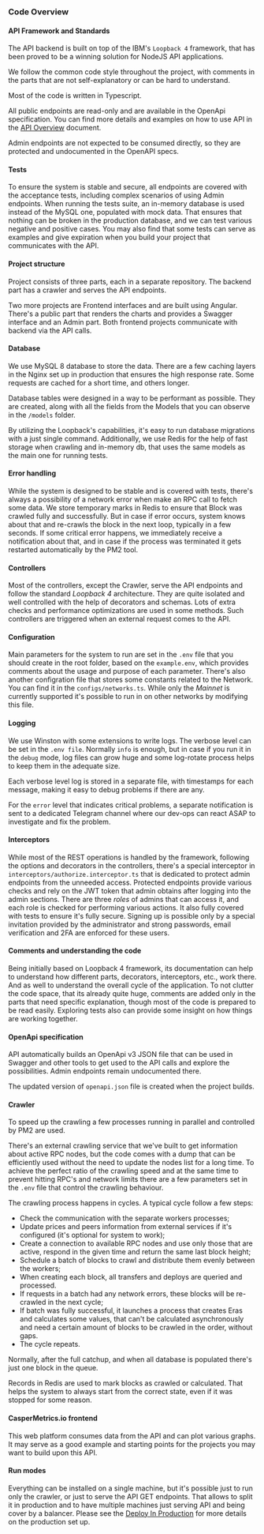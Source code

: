 ### Code Overview

#### API Framework and Standards

The API backend is built on top of the IBM's `Loopback 4` framework, that has been proved to be a winning solution for NodeJS API applications.

We follow the common code style throughout the project, with comments in the parts that are not self-explanatory or can be hard to understand.

Most of the code is written in Typescript.

All public endpoints are read-only and are available in the OpenApi specification. You can find more details and examples on how to use API in the [API Overview](https://github.com/a3mc/Casper-Metrics/blob/master/docs/API_OVERVIEW.md) document.

Admin endpoints are not expected to be consumed directly, so they are protected and undocumented in the OpenAPI specs.

#### Tests

To ensure the system is stable and secure, all endpoints are covered with the acceptance tests, including complex scenarios of using Admin endpoints.
When running the tests suite, an in-memory database is used instead of the MySQL one, populated with mock data. That ensures that nothing can be broken in the production database, and we can test various negative and positive cases.
You may also find that some tests can serve as examples and give expiration when you build your project that communicates with the API.

#### Project structure

Project consists of three parts, each in a separate repository. The backend part has a crawler and serves the API endpoints.

Two more projects are Frontend interfaces and are built using Angular. There's a public part that renders the charts and provides a Swagger interface and an Admin part. Both frontend projects communicate with backend via the API calls.

#### Database

We use MySQL 8 database to store the data. There are a few caching layers in the Nginx set up in production that ensures the high response rate. Some requests are cached for a short time, and others longer.

Database tables were designed in a way to be performant as possible. They are created, along with all the fields from the Models that you can observe in the `/models` folder.

By utilizing the Loopback's capabilities, it's easy to run database migrations with a just single command. Additionally, we use Redis for the help of fast storage when crawling and in-memory db, that uses the same models as the main one for running tests.

#### Error handling

While the system is designed to be stable and is covered with tests, there's always a possibility of a network error when make an RPC call to fetch some data. We store temporary marks in Redis to ensure that Block was crawled fully and successfully. But in case if error occurs, system knows about that and re-crawls the block in the next loop, typically in a few seconds. If some critical error happens, we immediately receive a notification about that, and in case if the process was terminated it gets restarted automatically by the PM2 tool.

#### Controllers

Most of the controllers, except the Crawler, serve the API endpoints and follow the standard *Loopback 4* architecture. They are quite isolated and well controlled with the help of decorators and schemas. Lots of extra checks and performance optimizations are used in some methods. Such controllers are triggered when an external request comes to the API.

#### Configuration

Main parameters for the system to run are set in the `.env` file that you should create in the root folder, based on the `example.env`, which provides comments about the usage and purpose of each parameter. There's also another configration file that stores some constants related to the Network. You can find it in the `configs/networks.ts`. While only the *Mainnet* is currently supported it's possible to run in on other networks by modifying this file.

#### Logging

We use Winston with some extensions to write logs. The verbose level can be set in the `.env file`. Normally `info` is enough, but in case if you run it in the `debug` mode, log files can grow huge and some log-rotate process helps to keep them in the adequate size.

Each verbose level log is stored in a separate file, with timestamps for each message, making it easy to debug problems if there are any.

For the `error` level that indicates critical problems, a separate notification is sent to a dedicated Telegram channel where our dev-ops can react ASAP to investigate and fix the problem.

#### Interceptors

While most of the REST operations is handled by the framework, following the options and decorators in the controllers, there's a special interceptor in `interceptors/authorize.interceptor.ts` that is dedicated to protect admin endpoints from the unneeded access. Protected endpoints provide various checks and rely on the JWT token that admin obtains after logging into the admin sections. There are three *roles* of admins that can access it, and each role is checked for performing various actions. It also fully covered with tests to ensure it's fully secure. Signing up is possible only by a special invitation provided by the administrator and strong passwords, email verification and 2FA are enforced for these users. 

#### Comments and understanding the code

Being initially based on Loopback 4 framework, its documentation can help to understand how different parts, decorators, interceptors, etc., work there. And as well to understand the overall cycle of the application. To not clutter the code space, that its already quite huge, comments are added only in the parts that need specific explanation, though most of the code is prepared to be read easily. Exploring tests also can provide some insight on how things are working together.

#### OpenApi specification

API automatically builds an OpenApi v3 JSON file that can be used in Swagger and other tools to get used to the API calls and explore the possibilities. Admin endpoints remain undocumented there.

The updated version of `openapi.json` file is created when the project builds.

#### Crawler

To speed up the crawling a few processes running in parallel and controlled by PM2 are used.

There's an external crawling service that we've built to get information about active RPC nodes, but the code comes with a dump that can be efficiently used without the need to update the nodes list for a long time.
To achieve the perfect ratio of the crawling speed and at the same time to prevent hitting RPC's and network limits there are a few parameters set in the `.env` file that control the crawling behaviour. 

The crawling process happens in cycles. A typical cycle follow a few steps:

- Check the communication with the separate workers processes;
- Update prices and peers information from external services if it's configured (it's optional for system to work);
- Create a connection to available RPC nodes and use only those that are active, respond in the given time and return the same last block height;
- Schedule a batch of blocks to crawl and distribute them evenly between the workers;
- When creating each block, all transfers and deploys are queried and processed.
- If requests in a batch had any network errors, these blocks will be re-crawled in the next cycle;
- If batch was fully successful, it launches a process that creates Eras and calculates some values, that can't be calculated asynchronously and need a certain amount of blocks to be crawled in the order, without gaps.
- The cycle repeats.

Normally, after the full catchup, and when all database is populated there's just one block in the queue.

Records in Redis are used to mark blocks as crawled or calculated. That helps the system to always start from the correct state, even if it was stopped for some reason.

#### CasperMetrics.io frontend

This web platform consumes data from the API and can plot various graphs. It may serve as a good example and starting points for the projects you may want to build upon this API.

#### Run modes

Everything can be installed on a single machine, but it's possible just to run only the crawler, or just to serve the API GET endpoints. That allows to split it in production and to have multiple machines just serving API and being cover by a balancer. Please see the [Deploy In Production](https://github.com/a3mc/Casper-Metrics/blob/master/docs/PRODUCTION.md) for more details on the production set up.

